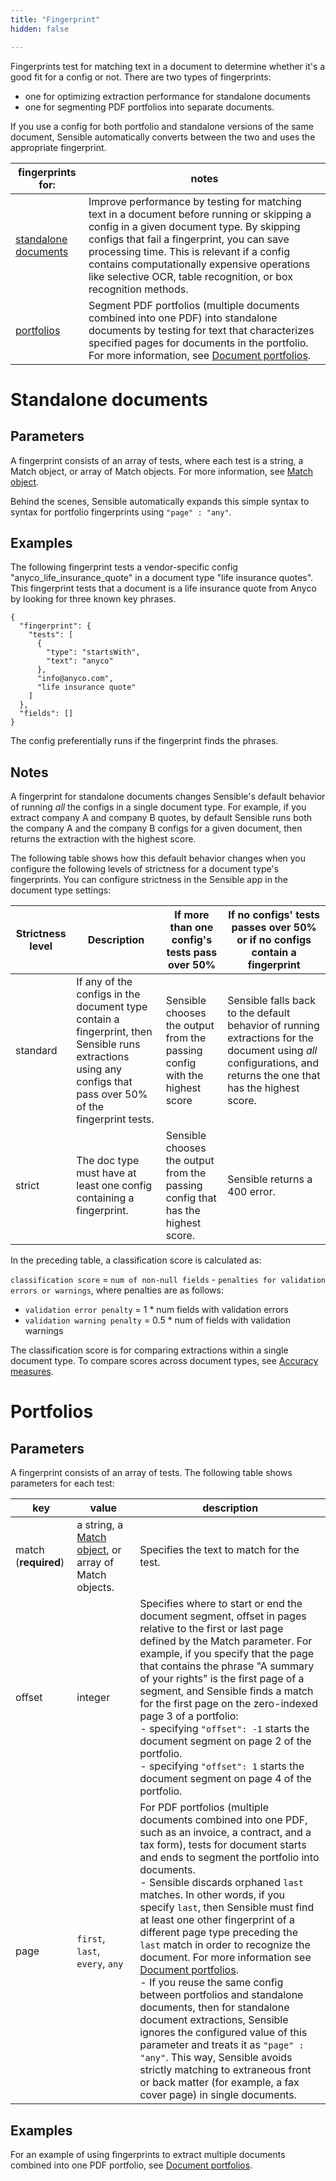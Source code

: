 ```yaml
---
title: "Fingerprint"
hidden: false

---
```


Fingerprints test for matching text in a document to determine whether it's a good fit for a config or not.  There are two types of fingerprints:

- one for optimizing extraction performance for standalone documents
- one for segmenting PDF portfolios into separate documents.

If you use a config for both  portfolio and standalone versions of the same document, Sensible automatically converts between the two and uses the appropriate fingerprint.

| fingerprints for:                                            | notes                                                        |
| ------------------------------------------------------------ | ------------------------------------------------------------ |
| [standalone documents ](doc:fingerprint#standalone-documents) | Improve performance by testing for matching text in a document before running or skipping a config in a given document type. By skipping configs that fail a fingerprint, you can save processing time. This is relevant if a config contains computationally expensive operations like selective OCR, table recognition, or box recognition methods. |
| [portfolios ](doc:fingerprint#portfolios)                    | Segment PDF portfolios (multiple documents combined into one PDF) into standalone documents by testing for text that characterizes specified pages for documents in the portfolio. For more information, see [Document portfolios](doc:portfolio). |



Standalone documents
====

Parameters
---

A fingerprint consists of an array of tests, where each test is a string, a Match object, or array of Match objects. For more information, see [Match object](doc:match).

 Behind the scenes, Sensible automatically expands this simple syntax to syntax for portfolio fingerprints using `"page" : "any"`. 

Examples
---

The following fingerprint tests a vendor-specific config "anyco_life_insurance_quote" in a document type "life insurance quotes". This fingerprint tests that a document is a life insurance quote from Anyco by looking for three known key phrases. 

```
{
  "fingerprint": {
    "tests": [
      {
        "type": "startsWith",
        "text": "anyco"
      },
      "info@anyco.com",
      "life insurance quote"
    ]
  },
  "fields": []
}
```

The config preferentially runs if the fingerprint finds the phrases.  

Notes
---

A fingerprint for standalone documents changes Sensible's default behavior of running *all* the configs in a single document type. For example, if you extract company A and company B quotes, by default Sensible runs both the company A and the company B configs for a given document, then returns the extraction with the highest score. 

The following table shows how this default behavior changes when you configure the following levels of strictness for a document type's fingerprints. You can configure strictness in the Sensible app in the document type settings:

| Strictness level | Description                                                  | If more than one config's tests pass over 50%                | If no configs' tests passes over 50% or if no configs contain a fingerprint |
| ---------------- | ------------------------------------------------------------ | ------------------------------------------------------------ | ------------------------------------------------------------ |
| standard         | If any of the configs in the document type contain a fingerprint, then Sensible runs extractions using any configs that pass over 50% of the fingerprint tests. | Sensible chooses the output from the passing config with the highest score | Sensible falls back to the default behavior of running extractions for the document using *all* configurations, and returns the one that has the highest score. |
| strict           | The doc type must have at least one config containing a fingerprint. | Sensible chooses the output from the passing config that has the highest score. | Sensible returns a 400 error.                                |

In the preceding table, a classification score is calculated as:

`classification score` = `num of non-null fields` - `penalties for validation errors or warnings`, where penalties are as follows:

- `validation error penalty` = 1 * num fields with validation errors
- `validation warning penalty` = 0.5 * num of fields with validation warnings

The classification score is for comparing extractions within a single document type. To compare scores across document types, see [Accuracy measures](doc:accuracy-measures).


Portfolios
====

Parameters
---

A fingerprint consists of an array of tests. The following table shows parameters for each test:

| key                  | value                                                        | description                                                  |
| -------------------- | ------------------------------------------------------------ | ------------------------------------------------------------ |
| match (**required**) | a string, a [Match object](doc:match), or array of Match objects. | Specifies the text to match for the test.                    |
| offset               | integer                                                      | Specifies where to start or end the document segment, offset in pages relative to the first or last page defined by the Match parameter. For example, if you specify that the page that contains the phrase "A summary of your rights" is the first page of a segment, and Sensible finds a match for the first page on the zero-indexed page 3 of a portfolio:<br/>- specifying `"offset": -1` starts the document segment on page 2 of the portfolio.<br/>- specifying `"offset": 1` starts the document segment on page 4 of the portfolio. |
| page                 | `first`, `last`, `every`, `any`                              | For PDF portfolios (multiple documents combined into one PDF, such as an invoice, a contract, and a tax form), tests for document starts and ends to segment the portfolio into documents. <br/>- Sensible discards orphaned `last` matches. In other words, if you specify `last`, then Sensible must find at least one other fingerprint of a different page type preceding the `last` match in order to recognize the document.  For more information see [Document portfolios](doc:portfolio). <br/>-  If you reuse the same config between portfolios and standalone documents, then for standalone document extractions, Sensible ignores the configured value of this parameter and treats it as  `"page" : "any"`. This way, Sensible avoids strictly matching to extraneous front or back matter (for example, a fax cover page) in single documents. |

Examples
---

For an example of using fingerprints to extract multiple documents combined into one PDF portfolio, see [Document portfolios](doc:portfolio).

